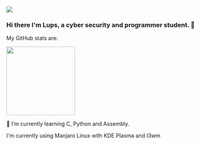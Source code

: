<img src=https://i.pinimg.com/originals/61/0c/31/610c314429384631fed11dbe62fb28d8.gif>

### Hi there I'm Lups, a cyber security and programmer student. 👋

My GitHub stats are:

<img height="180em" src="https://github-readme-stats.vercel.app/api?username=MrLups&show_icons=false&hide_border=true&&count_private=true&include_all_commits=true&theme=radical" />


🌱 I’m currently learning C, Python and Assembly.


I'm currently using Manjaro Linux with KDE Plasma and I3wm



<!--
**MrLups/MrLups** is a ✨ _special_ ✨ repository because its `README.md` (this file) appears on your GitHub profile.

Here are some ideas to get you started:

- 🔭 I’m currently working on ...
- 🌱 I’m currently learning ...
- 👯 I’m looking to collaborate on ...
- 🤔 I’m looking for help with ...
- 💬 Ask me about ...
- 📫 How to reach me: ...
- 😄 Pronouns: ...
- ⚡ Fun fact: ...
-->

